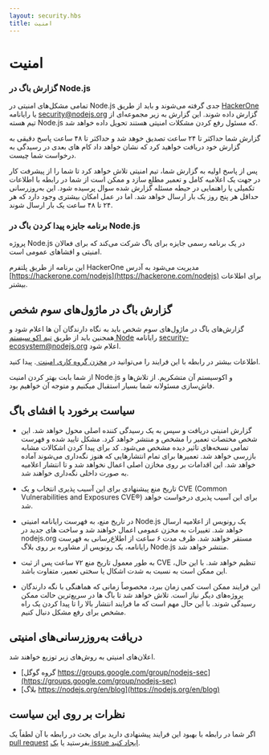 ```yaml
---
layout: security.hbs
title: امنیت
---
```


# امنیت

### گزارش باگ در Node.js

تمامی مشکل‌های امنیتی در Node.js جدی گرفته می‌شوند و باید از طریق [HackerOne](https://hackerone.com/nodejs) یا رایانامه [security@nodejs.org](mailto:security@nodejs.org) گزارش داده شوند. این گزارش به زیر مجموعه‌ای از تیم هسته Node.js که مسئول رفع کردن مشکلات امنیتی هستند تحویل داده خواهد شد.


گزارش شما حداکثر تا ۲۴ ساعت تصدیق خوهد شد و حداکثر تا ۴۸ ساعت پاسخ دقیقی به گزارش خود دریافت خواهید کرد که نشان خواهد داد کام های بعدی در رسیدگی به درخواست شما چیست.
 
 پس از پاسخ اولیه به گزارش شما، تیم امنیتی تلاش خواهد کرد تا شما را از پیشرفت کار در جهت یک اعلامیه کامل  و تعمیر مطلع سازد و ممکن است از شما در رابطه با اطلاعات تکمیلی یا راهنمایی در حیطه مسئله گزارش شده سوال پرسیده شود. این به‌روزرسانی حداقل هر پنج روز یک بار ارسال خواهد شد. اما در عمل امکان بیشتری وجود دارد که هر ۲۴ تا ۴۸ ساعت یک بار ارسال شوند.

 
###  برنامه جایزه پیدا کردن باگ در Node.js
 
پروژه Node.js در یک برنامه رسمی جایزه برای باگ شرکت می‌کند که برای فعالان امنیتی و  افشاهای عمومی است.

این برنامه از طریق پلتفرم HackerOne مدیریت می‌شود به آدرس  [https://hackerone.com/nodejs](https://hackerone.com/nodejs) برای اطلاعات بیشتر.

## گزارش باگ در ماژول‌های سوم شخص

گزارش‌های  باگ در ماژول‌های سوم شخص باید به نگاه دارندگان آن ها اعلام شود و همجنین باید از طریق [تیم اکو سیستم Node](https://hackerone.com/nodejs-ecosystem) رایانامه  [security-ecosystem@nodejs.org](mailto:security-ecosystem@nodejs.org)  اعلام شود.
 

اطلاعات بیشتر در رابطه با این فرایند را می‌توانید در  [مخزن گروه کاری امینت ](https://github.com/nodejs/security-wg/blob/master/processes/third_party_vuln_process.md).
پیدا کنید.

از شما بابت بهتر کردن امنیت Node.js و اکوسیستم آن متشکریم. 
از تلاش‌ها  و فاش‌سازی مسئولانه شما بسیار استقبال میکنیم و متوجه آن خواهیم بود.


## سیاست برخورد با افشای باگ

- گزارش امنیتی دریافت و سپس به یک رسیدگی کننده اصلی محول خواهد شد. این شخص مختصات تعمیر را مشخص و منتشر خواهد کرد.
مشکل تایید شده و فهرست تمامی نسخه‌های تاثیر دیده مشخص می‌شود. کد برای پیدا کردن اشکالات مشابه بازرسی خواهد شد.
تعمیرها برای تمام انتشارهایی که هنوز نگه‌داری می‌شوند آماده خواهد شد.
این اقدامات بر روی مخازن اصلی اعمال نخواهد شد و تا انتشار اعلامیه به صورت داخلی نگه‌داری خواهند شد. 

- تاریخ منع پیشنهادی برای این آسیب پذیری انتخاب و یک CVE (Common Vulnerabilities and Exposures  CVE®) برای این آسیب پذیری درخواست خواهد شد. 

- در تاریخ منع، به فهرست رایانامه امنیتی Node.js یک رونویس از اعلامیه ارسال خواهد شد. 
تغییرات به مخزن عمومی اعمال خواهند شد و ساخت های جدید در nodejs.org مستقر خواهند شد. 
ظرف مدت ۶ ساعت از اطلاع‌رسانی به فهرست رایانامه، یک رونویس از مشاوره بر روی بلاگ Node.js منتشر خواهد شد.


- به طور معمول تاریخ منع ۷۲ ساعت پس از ثبت CVE تنظیم خواهد شد. با این حال، این ممکن است به نسبت به شدت اشکال یا سختی تعمیر، متفاوت باشد.


- این فرایند ممکن است کمی زمان ببرد، مخصوصاً زمانی که هماهنگی با نگه دارندگان پروژه‌های دیگر نیاز است.
تلاش خواهد شد تا باگ ها در سریع‌ترین حالت ممکن رسیدگی شوند. با این حال مهم است که ما فرایند انتشار بالا را تا پیدا کردن یک راه مشخص برای رفع مشکل دنبال کنیم.

##   دریافت به‌روزرسانی‌های امنیتی


اعلان‌های امنیتی به روش‌های زیر توزیع خواهند شد.

- [گروه گوگل https://groups.google.com/group/nodejs-sec](https://groups.google.com/group/nodejs-sec)
- [بلاگ https://nodejs.org/en/blog](https://nodejs.org/en/blog)

##   نظرات بر روی این سیاست

اگر شما در رابطه با بهبود این فرایند پیشنهادی دارید برای بحث در رابطه با آن لطفاً یک [pull request](https://github.com/nodejs/nodejs.org) بفرستید یا  [یک   issue ایجاد کنید](https://github.com/nodejs/security-wg/issues/new).
